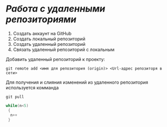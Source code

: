 # ***Работа с удаленными репозиториями***
1. Создать аккаунт на GitHub
2. Создать локальный репозиторий
3. Создать удаленный репозиторий
4. Связать удаленный репозиторий с локальным

Добавить удаленный репозиторий к проекту:
```
git remote add <имя для репозитория (origin)> <Url-адрес репозиторя в сети>
```
Для получения и слияния изменений из удаленного репозитория используется комманда
```
git pull
```
```c++
while(n<5)
 {
  n++
 }
```

